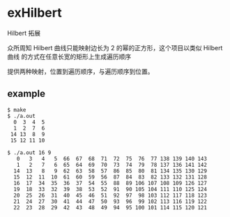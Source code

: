# exHilbert

Hilbert 拓展

众所周知 Hilbert 曲线只能映射边长为 2 的幂的正方形，这个项目以类似 Hilbert 曲线
的方式在任意长宽的矩形上生成遍历顺序

提供两种映射，位置到遍历顺序，与遍历顺序到位置。

## example

```
$ make
$ ./a.out
  0  3  4  5
  1  2  7  6
 14 13  8  9
 15 12 11 10

$ ./a.out 16 9
   0   3   4   5  66  67  68  71  72  75  76  77 138 139 140 143
   1   2   7   6  65  64  69  70  73  74  79  78 137 136 141 142
  14  13   8   9  62  63  58  57  86  85  80  81 134 135 130 129
  15  12  11  10  61  60  59  56  87  84  83  82 133 132 131 128
  16  17  34  35  36  37  54  55  88  89 106 107 108 109 126 127
  19  18  33  32  39  38  53  52  91  90 105 104 111 110 125 124
  20  25  26  31  40  45  46  51  92  97  98 103 112 117 118 123
  21  24  27  30  41  44  47  50  93  96  99 102 113 116 119 122
  22  23  28  29  42  43  48  49  94  95 100 101 114 115 120 121

```
